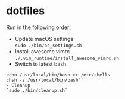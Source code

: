 # dotfiles

Run in the following order:
- Update macOS settings  
`sudo ./bin/os_settings.sh` 
- Install awesome vimrc  
`./.vim_runtime/install_awesome_vimrc.sh`
- Switch to latest bash  
```sudo -s 
echo /usr/local/bin/bash >> /etc/shells 
chsh -s /usr/local/bin/bash```
- Cleanup  
`sudo ./bin/cleanup.sh`
